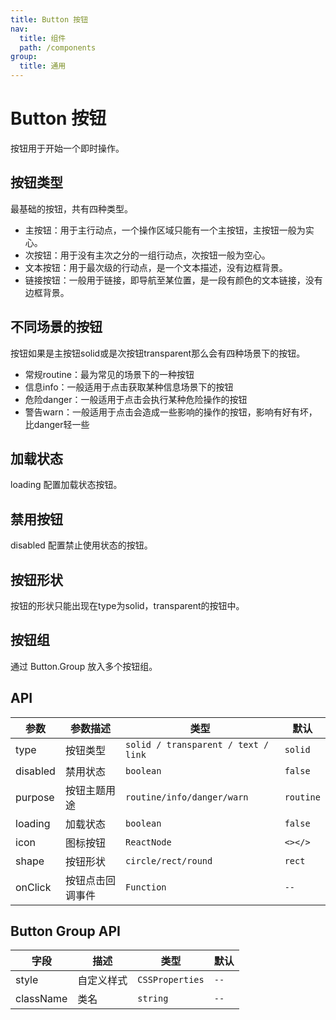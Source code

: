 ```yaml
---
title: Button 按钮
nav:
  title: 组件
  path: /components
group:
  title: 通用
---
```


# Button 按钮

按钮用于开始一个即时操作。

## 按钮类型
最基础的按钮，共有四种类型。
* 主按钮：用于主行动点，一个操作区域只能有一个主按钮，主按钮一般为实心。
* 次按钮：用于没有主次之分的一组行动点，次按钮一般为空心。
* 文本按钮：用于最次级的行动点，是一个文本描述，没有边框背景。
* 链接按钮：一般用于链接，即导航至某位置，是一段有颜色的文本链接，没有边框背景。
<code src="./demo/type.tsx"></code>

## 不同场景的按钮
按钮如果是主按钮solid或是次按钮transparent那么会有四种场景下的按钮。
* 常规routine：最为常见的场景下的一种按钮
* 信息info：一般适用于点击获取某种信息场景下的按钮
* 危险danger：一般适用于点击会执行某种危险操作的按钮
* 警告warn：一般适用于点击会造成一些影响的操作的按钮，影响有好有坏，比danger轻一些
<code src="./demo/purpose.tsx"></code>

## 加载状态

loading 配置加载状态按钮。

<code src="./demo/loading.tsx"></code>

## 禁用按钮

disabled 配置禁止使用状态的按钮。

<code src="./demo/disabled.tsx"></code>

## 按钮形状

按钮的形状只能出现在type为solid，transparent的按钮中。

<code src="./demo/shape.tsx"></code>

## 按钮组

通过 Button.Group 放入多个按钮组。

<code src="./demo/group.tsx"></code>

## API

| 参数        | 参数描述      | 类型                                       | 默认   |
| ----------- | ---------------- | ------------------------------------------ | --------- |
| type        | 按钮类型         | `solid / transparent / text / link`         | `solid` |
| disabled    | 禁用状态         | `boolean`                                  | `false`   |
| purpose      | 按钮主题用途   | `routine/info/danger/warn`                   | `routine`   |
| loading     | 加载状态         | `boolean`                                  | `false`   |
| icon        | 图标按钮         | `ReactNode`                                | `<></>`   |
| shape        | 按钮形状         | `circle/rect/round`                                | `rect`   |
| onClick | 按钮点击回调事件 | `Function`                                 | `--`      |

## Button Group API

| 字段      | 描述 | 类型            | 默认 |
| --------- | ----------- | --------------- | ------- |
| style     | 自定义样式  | `CSSProperties` | `--`    |
| className | 类名        | `string`        | `--`    |
